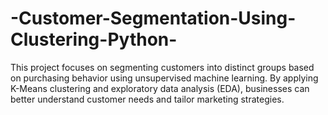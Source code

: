 # -Customer-Segmentation-Using-Clustering-Python-
This project focuses on segmenting customers into distinct groups based on purchasing behavior using unsupervised machine learning. By applying K-Means clustering and exploratory data analysis (EDA), businesses can better understand customer needs and tailor marketing strategies.
